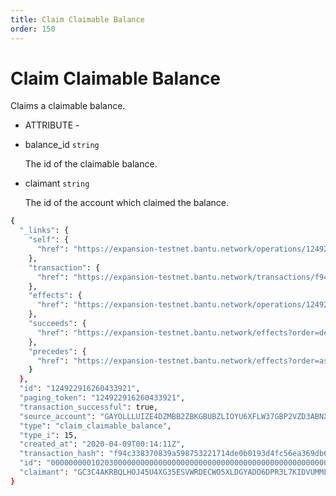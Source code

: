 ```yaml
---
title: Claim Claimable Balance
order: 150
---
```


# Claim Claimable Balance

Claims a claimable balance.

 - ATTRIBUTE - 

* balance\_id `string`

  The id of the claimable balance.

* claimant `string`

  The id of the account which claimed the balance.

```bash
{
  "_links": {
    "self": {
      "href": "https://expansion-testnet.bantu.network/operations/124922916260433921"
    },
    "transaction": {
      "href": "https://expansion-testnet.bantu.network/transactions/f94c338370839a598753221714de0b0193d4fc56ea369db6efe88f18669cc5a1"
    },
    "effects": {
      "href": "https://expansion-testnet.bantu.network/operations/124922916260433921/effects"
    },
    "succeeds": {
      "href": "https://expansion-testnet.bantu.network/effects?order=desc\u0026cursor=124922916260433921"
    },
    "precedes": {
      "href": "https://expansion-testnet.bantu.network/effects?order=asc\u0026cursor=124922916260433921"
    }
  },
  "id": "124922916260433921",
  "paging_token": "124922916260433921",
  "transaction_successful": true,
  "source_account": "GAYOLLLUIZE4DZMBB2ZBKGBUBZLIOYU6XFLW37GBP2VZD3ABNXCW4BVA",
  "type": "claim_claimable_balance",
  "type_i": 15,
  "created_at": "2020-04-09T00:14:11Z",
  "transaction_hash": "f94c338370839a598753221714de0b0193d4fc56ea369db6efe88f18669cc5a1",
  "id": "000000000102030000000000000000000000000000000000000000000000000000000000",
  "claimant": "GC3C4AKRBQLHOJ45U4XG35ESVWRDECWO5XLDGYADO6DPR3L7KIDVUMML"
}
```

